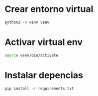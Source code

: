 # Crear entorno virtual

```bash
python3 -m venv venv
```

# Activar virtual env

```bash
source venv/bin/activate
```

# Instalar depencias

```bash
pip install -r requirements.txt
```
